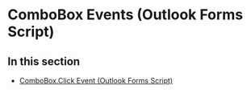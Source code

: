 
# ComboBox Events (Outlook Forms Script)

## In this section


-  [ComboBox.Click Event (Outlook Forms Script)](43286138-766d-ffe3-9de3-fcea3808f8cd.md)
    
